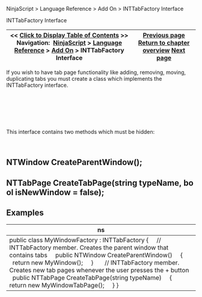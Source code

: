 ﻿


NinjaScript \> Language Reference \> Add On \> INTTabFactory Interface






















INTTabFactory Interface







| \<\< [Click to Display Table of Contents](inttabfactory_class.md) \>\> **Navigation:**     [NinjaScript](ninjascript-1.md) \> [Language Reference](language_reference_wip-1.md) \> [Add On](add_on-1.md) \> INTTabFactory Interface | [Previous page](iintervalprovider_barsperiod-1.md) [Return to chapter overview](add_on-1.md) [Next page](createparentwindow-1.md) |
| --- | --- |











If you wish to have tab page functionality like adding, removing, moving, duplicating tabs you must create a class which implements the INTTabFactory interface. 


 


 


 


This interface contains two methods which must be hidden:


 


## NTWindow CreateParentWindow();


## NTTabPage CreateTabPage(string typeName, bool isNewWindow \= false);


## 


## Examples




| ns |
| --- |
| public class MyWindowFactory : INTTabFactory {      // INTTabFactory member. Creates the parent window that contains tabs      public NTWindow CreateParentWindow()      {          return new MyWindow();      }        // INTTabFactory member. Creates new tab pages whenever the user presses the \+ button      public NTTabPage CreateTabPage(string typeName)      {          return new MyWindowTabPage();      } } |









